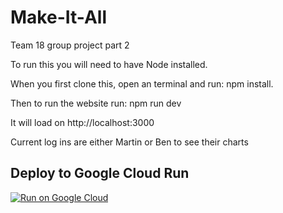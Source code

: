 # Make-It-All
Team 18 group project part 2

To run this you will need to have Node installed.

When you first clone this, open an terminal and run: npm install.

Then to run the website run: npm run dev

It will load on http://localhost:3000

Current log ins are either Martin or Ben to see their charts

## Deploy to Google Cloud Run

[![Run on Google Cloud](https://deploy.cloud.run/button.svg)](https://deploy.cloud.run)
